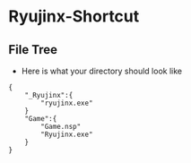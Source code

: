 # Ryujinx-Shortcut

## File Tree
* Here is what your directory should look like

```
{
    "_Ryujinx":{
        "ryujinx.exe"
    }
    "Game":{
        "Game.nsp"
        "Ryujinx.exe"
    }
}
```